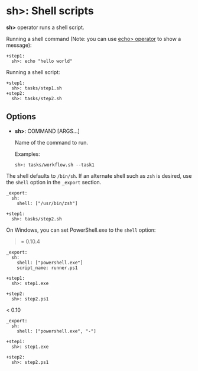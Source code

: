 # sh>: Shell scripts

**sh>** operator runs a shell script.

Running a shell command (Note: you can use [echo> operator](echo.html) to show a message):

    +step1:
      sh>: echo "hello world"

Running a shell script:

    +step1:
      sh>: tasks/step1.sh
    +step2:
      sh>: tasks/step2.sh

## Options

* **sh>**: COMMAND [ARGS...]

  Name of the command to run.

  Examples:

      sh>: tasks/workflow.sh --task1

The shell defaults to `/bin/sh`. If an alternate shell such as `zsh` is desired, use the `shell` option in the `_export` section.

    _export:
      sh:
        shell: ["/usr/bin/zsh"]

    +step1:
      sh>: tasks/step2.sh

On Windows, you can set PowerShell.exe to the `shell` option:

>= 0.10.4

    _export:
      sh:
        shell: ["powershell.exe"]
        script_name: runner.ps1

    +step1:
      sh>: step1.exe

    +step2:
      sh>: step2.ps1

< 0.10

    _export:
      sh:
        shell: ["powershell.exe", "-"]

    +step1:
      sh>: step1.exe

    +step2:
      sh>: step2.ps1

